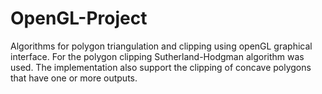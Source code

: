 # OpenGL-Project
Algorithms for polygon triangulation and clipping using openGL graphical interface.
For the polygon clipping Sutherland-Hodgman algorithm was used. The implementation also support the clipping of concave polygons that have one or more outputs.
